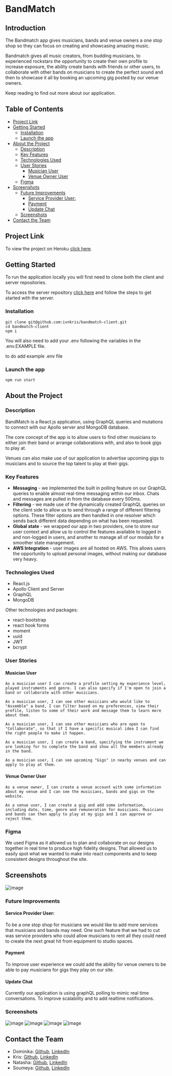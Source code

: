 <h1>BandMatch</h1>

<h2> Introduction </h2>

The Bandmatch app gives musicians, bands and venue owners a one stop shop so they can focus on creating and showcasing amazing music.

Bandmatch gives all music creators, from budding musicians, to experienced rockstars the opportunity to create their own profile to increase exposure, the ability create bands with friends or other users, to collaborate with other bands on musicians to create the perfect sound and then to showcase it all by booking an upcoming gig posted by our venue owners.

Keep reading to find out more about our application.

<h2> Table of Contents </h2>

- [Project Link](#project-link)
- [Getting Started](#getting-started)
  - [Installation](#installation)
  - [Launch the app](#launch-the-app)
- [About the Project](#about-the-project)
  - [Description](#description)
  - [Key Features](#key-features)
  - [Technologies Used](#technologies-used)
  - [User Stories](#user-stories)
    - [Musician User](#musician-user)
    - [Venue Owner User](#venue-owner-user)
  - [Figma](#figma)
- [Screenshots](#screenshots)
  - [Future Improvements](#future-improvements)
    - [Service Provider User:](#service-provider-user)
    - [Payment](#payment)
    - [Update Chat](#update-chat)
  - [Screenshots](#screenshots-1)
- [Contact the Team](#contact-the-team)

## Project Link

To view the project on Heroku [click here](https://bandmatch-app.herokuapp.com/).

## Getting Started

To run the application locally you will first need to clone both the client and server repositories.

To access the server repository [click here](https://github.com/ivnkris/bandmatch-server) and follow the steps to get started with the server.

### Installation

```
git clone git@github.com:ivnkris/bandmatch-client.git
cd bandmatch-client
npm i
```

You will also need to add your .env following the variables in the .env.EXAMPLE file.

to do add example .env file

### Launch the app

```
npm run start
```

## About the Project

### Description

BandMatch is a React.js application, using GraphQL queries and mutations to connect with our Apollo server and MongoDB database.

The core concept of the app is to allow users to find other musicians to either join their band or arrange collaborations with, and also to book gigs to play at.

Venues can also make use of our application to advertise upcoming gigs to musicians and to source the top talent to play at their gigs.

### Key Features

- **Messaging** - we implemented the built in polling feature on our GraphQL queries to enable almost real-time messaging within our inbox. Chats and messages are pulled in from the database every 500ms.
- **Filtering** - we made use of the dynamically created GraphQL queries on the client side to allow us to send through a range of different filtering options. These filter options are then handled in one resolver which sends back different data depending on what has been requested.
- **Global state** - we wrapped our app in two providers, one to store our user context and allow us to control the features available to logged in and non-logged in users, and another to manage all of our modals for a smoother state management.
- **AWS Integration** - user images are all hosted on AWS. This allows users the opportunity to upload personal images, without making our database very heavy.

### Technologies Used

- React.js
- Apollo Client and Server
- GraphQL
- MongoDB

Other technologies and packages:

- react-bootstrap
- react hook forms
- moment
- uuid
- JWT
- bcrypt

### User Stories

#### Musician User

```
As a musician user I can create a profile setting my experience level, played instruments and genre. I can also specify if I'm open to join a band or collaborate with other musicians.

As a musician user, I can see other musicians who would like to "Assemble" a band, I can filter based on my preferences, view their profile, listen to some of their work and message them to learn more about them.

As a musician user, I can see other musicians who are open to "Collaborate", so that if I have a specific musical idea I can find the right people to make it happen.

As a musician user, I can create a band, specifying the instrument we are looking for to complete the band and show all the members already in the band.

As a musician user, I can see upcoming "Gigs" in nearby venues and can apply to play at them.
```

#### Venue Owner User

```
As a venue owner, I can create a venue account with some information about my venue and I can see the musicians, bands and gigs on the website.

As a venue user, I can create a gig and add some information, including date, time, genre and remuneration for musicians. Musicians and bands can then apply to play at my gigs and I can approve or reject them.
```

### Figma

We used Figma as it allowed us to plan and collaborate on our designs together in real time to produce high fidelity designs. That allowed us to easily spot what we wanted to make into react components and to keep consistent designs throughout the site.

## Screenshots

![image](./public/images/figma.png)

### Future Improvements

#### Service Provider User:

To be a one stop shop for musicians we would like to add more services that musicians and bands may need. One such feature that we had to cut was service providers who could allow musicians to rent all they could need to create the next great hit from equipment to studio spaces.

#### Payment

To improve user experience we could add the ability for venue owners to be able to pay musicians for gigs they play on our site.

#### Update Chat

Currently our application is using graphQL polling to mimic real time conversations. To improve scalability and to add realtime notifications.

### Screenshots

![image](./public/images/landing.png)
![image](./public/images/profile.png)
![image](./public/images/assemble.png)
![image](./public/images/inbox.png)

## Contact the Team

- Dominika: [Github](https://github.com/dominikacookies),
  [LinkedIn](https://www.linkedin.com/in/dominika-pietrzak-183755137/)
- Kris: [Github](https://github.com/ivnkris), [LinkedIn](https://www.linkedin.com/in/krisztian-ivan-10880478//)
- Natasha: [Github](https://github.com/natasha-mann), [LinkedIn](https://www.linkedin.com/in/natashamann2896//)
- Soumeya: [Github](https://github.com/SoumeyaH), [LinkedIn](https://www.linkedin.com/in/soumeya-hassan-0a12a5203/)
